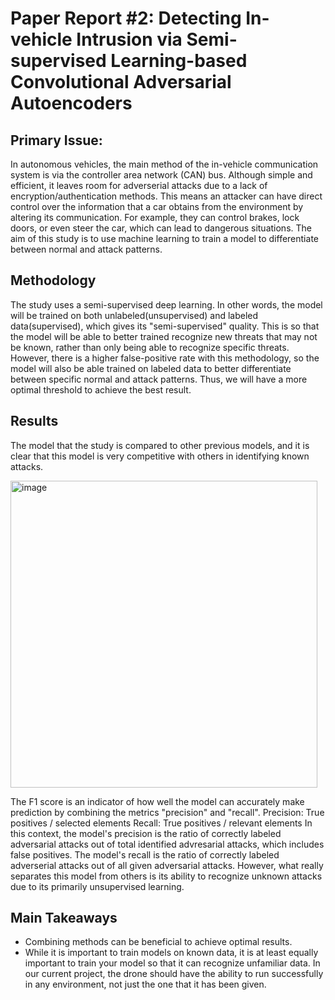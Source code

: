 # Paper Report #2: Detecting In-vehicle Intrusion via Semi-supervised Learning-based Convolutional Adversarial Autoencoders
## Primary Issue:
In autonomous vehicles, the main method of the in-vehicle communication system is via the controller area network (CAN) bus. 
Although simple and efficient, it leaves room for adverserial attacks due to a lack of encryption/authentication methods. This means an attacker can 
have direct control over the information that a car obtains from the environment by altering its communication. For example, they can control brakes, 
lock doors, or even steer the car, which can lead to dangerous situations. The aim of this study is to use machine learning to train a model to 
differentiate between normal and attack patterns. 

## Methodology
The study uses a semi-supervised deep learning. In other words, the model will be trained on both unlabeled(unsupervised) and labeled data(supervised),
which gives its "semi-supervised" quality. This is so that the model will be able to better trained recognize new threats that may not be known, rather 
than only being able to recognize specific threats. However, there is a higher false-positive rate with this methodology, so the model will also be able 
trained on labeled data to better differentiate between specific normal and attack patterns. Thus, we will have a more optimal threshold to achieve the
best result. 

## Results
The model that the study is compared to other previous models, and it is clear that this model is very competitive with others in identifying known attacks. 

<img width="491" alt="image" src="https://user-images.githubusercontent.com/73855373/174667698-cb06a217-1b17-4d79-a40a-ef162939864b.png">

The F1 score is an indicator of how well the model can accurately make prediction by combining the metrics "precision" and "recall".
Precision: True positives / selected elements
Recall: True positives / relevant elements
In this context, the model's precision is the ratio of correctly labeled adversarial attacks out of total identified advresarial attacks, which includes false positives.
The model's recall is the ratio of correctly labeled adverserial attacks out of all given adversarial attacks. However, what really separates this model from others
is its ability to recognize unknown attacks due to its primarily unsupervised learning. 

## Main Takeaways
  * Combining methods can be beneficial to achieve optimal results. 
  * While it is important to train models on known data, it is at least equally important to train your model so that it can recognize unfamiliar data. In our current project, the drone should have the ability to run successfully in any environment, not just the one that it has been given.
